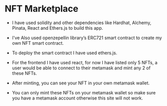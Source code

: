 # NFT Marketplace

* I have used solidity and other dependencies like Hardhat, Alchemy, Pinata, React and Ethers.js to build this app.

* I've Also used openzepellin library’s ERC721 smart contract to create my own NFT smart contract.

* To deploy the smart contract I have used ethers.js.

* For the frontend I have used react, for now I have listed only 5 NFTs, a user would be able to connect to their metamask and mint any 2 of these NFTs.

* After minting, you can see your NFT in your own metamask wallet.

* You can only mint these NFTs on your metamask wallet so make sure you have a metamask account otherwise this site will not work.
